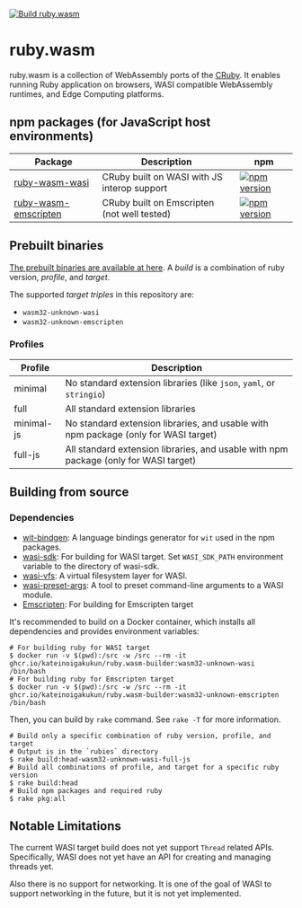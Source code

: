 [![Build ruby.wasm](https://github.com/kateinoigakukun/ruby.wasm/actions/workflows/build.yml/badge.svg?branch=main)](https://github.com/kateinoigakukun/ruby.wasm/actions/workflows/build.yml)

# ruby.wasm

ruby.wasm is a collection of WebAssembly ports of the [CRuby](https://github.com/ruby/ruby).
It enables running Ruby application on browsers, WASI compatible WebAssembly runtimes, and Edge Computing platforms.

## npm packages (for JavaScript host environments)

| Package                                                 | Description                                 | npm                                                                                                                |
| ------------------------------------------------------- | ------------------------------------------- | ------------------------------------------------------------------------------------------------------------------ |
| [ruby-wasm-wasi](./packages/ruby-wasm-wasi)             | CRuby built on WASI with JS interop support | [![npm version](https://badge.fury.io/js/ruby-wasm-wasi.svg)](https://badge.fury.io/js/ruby-wasm-wasi)             |
| [ruby-wasm-emscripten](./packages/ruby-wasm-emscripten) | CRuby built on Emscripten (not well tested) | [![npm version](https://badge.fury.io/js/ruby-wasm-emscripten.svg)](https://badge.fury.io/js/ruby-wasm-emscripten) |

## Prebuilt binaries

[The prebuilt binaries are available at here](https://github.com/kateinoigakukun/ruby.wasm/releases).
A _build_ is a combination of ruby version, _profile_, and _target_.

The supported _target triples_ in this repository are:

- `wasm32-unknown-wasi`
- `wasm32-unknown-emscripten`

### Profiles

| Profile    | Description                                                                          |
| ---------- | ------------------------------------------------------------------------------------ |
| minimal    | No standard extension libraries (like `json`, `yaml`, or `stringio`)                 |
| full       | All standard extension libraries                                                     |
| minimal-js | No standard extension libraries, and usable with npm package (only for WASI target)  |
| full-js    | All standard extension libraries, and usable with npm package (only for WASI target) |

## Building from source

### Dependencies

- [wit-bindgen](https://github.com/bytecodealliance/wit-bindgen): A language bindings generator for `wit` used in the npm packages.
- [wasi-sdk](https://github.com/WebAssembly/wasi-sdk): For building for WASI target. Set `WASI_SDK_PATH` environment variable to the directory of wasi-sdk.
- [wasi-vfs](https://github.com/kateinoigakukun/wasi-vfs): A virtual filesystem layer for WASI.
- [wasi-preset-args](https://github.com/kateinoigakukun/wasi-preset-args): A tool to preset command-line arguments to a WASI module.
- [Emscripten](https://emscripten.org): For building for Emscripten target

It's recommended to build on a Docker container, which installs all dependencies and provides environment variables:

```console
# For building ruby for WASI target
$ docker run -v $(pwd):/src -w /src --rm -it ghcr.io/kateinoigakukun/ruby.wasm-builder:wasm32-unknown-wasi /bin/bash
# For building ruby for Emscripten target
$ docker run -v $(pwd):/src -w /src --rm -it ghcr.io/kateinoigakukun/ruby.wasm-builder:wasm32-unknown-emscripten /bin/bash
```

Then, you can build by `rake` command. See `rake -T` for more information.

```console
# Build only a specific combination of ruby version, profile, and target
# Output is in the `rubies` directory
$ rake build:head-wasm32-unknown-wasi-full-js
# Build all combinations of profile, and target for a specific ruby version
$ rake build:head
# Build npm packages and required ruby
$ rake pkg:all
```

## Notable Limitations

The current WASI target build does not yet support `Thread` related APIs. Specifically, WASI does not yet have an API for creating and managing threads yet.

Also there is no support for networking. It is one of the goal of WASI to support networking in the future, but it is not yet implemented.
